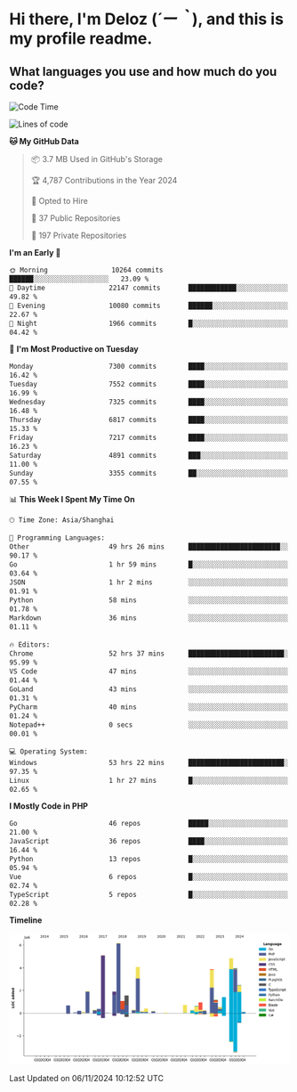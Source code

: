 # **Hi there, I'm Deloz (*´ー｀*), and this is my profile readme.**

## **What languages you use and how much do you code?**

<!--START_SECTION:waka-->
![Code Time](http://img.shields.io/badge/Code%20Time-4%2C993%20hrs%2056%20mins-blue)

![Lines of code](https://img.shields.io/badge/From%20Hello%20World%20I%27ve%20Written-45.5%20million%20lines%20of%20code-blue)

**🐱 My GitHub Data** 

> 📦 3.7 MB Used in GitHub's Storage 
 > 
> 🏆 4,787 Contributions in the Year 2024
 > 
> 💼 Opted to Hire
 > 
> 📜 37 Public Repositories 
 > 
> 🔑 197 Private Repositories 
 > 
**I'm an Early 🐤** 

```text
🌞 Morning                10264 commits       ██████░░░░░░░░░░░░░░░░░░░   23.09 % 
🌆 Daytime                22147 commits       ████████████░░░░░░░░░░░░░   49.82 % 
🌃 Evening                10080 commits       ██████░░░░░░░░░░░░░░░░░░░   22.67 % 
🌙 Night                  1966 commits        █░░░░░░░░░░░░░░░░░░░░░░░░   04.42 % 
```
📅 **I'm Most Productive on Tuesday** 

```text
Monday                   7300 commits        ████░░░░░░░░░░░░░░░░░░░░░   16.42 % 
Tuesday                  7552 commits        ████░░░░░░░░░░░░░░░░░░░░░   16.99 % 
Wednesday                7325 commits        ████░░░░░░░░░░░░░░░░░░░░░   16.48 % 
Thursday                 6817 commits        ████░░░░░░░░░░░░░░░░░░░░░   15.33 % 
Friday                   7217 commits        ████░░░░░░░░░░░░░░░░░░░░░   16.23 % 
Saturday                 4891 commits        ███░░░░░░░░░░░░░░░░░░░░░░   11.00 % 
Sunday                   3355 commits        ██░░░░░░░░░░░░░░░░░░░░░░░   07.55 % 
```


📊 **This Week I Spent My Time On** 

```text
🕑︎ Time Zone: Asia/Shanghai

💬 Programming Languages: 
Other                    49 hrs 26 mins      ███████████████████████░░   90.17 % 
Go                       1 hr 59 mins        █░░░░░░░░░░░░░░░░░░░░░░░░   03.64 % 
JSON                     1 hr 2 mins         ░░░░░░░░░░░░░░░░░░░░░░░░░   01.91 % 
Python                   58 mins             ░░░░░░░░░░░░░░░░░░░░░░░░░   01.78 % 
Markdown                 36 mins             ░░░░░░░░░░░░░░░░░░░░░░░░░   01.11 % 

🔥 Editors: 
Chrome                   52 hrs 37 mins      ████████████████████████░   95.99 % 
VS Code                  47 mins             ░░░░░░░░░░░░░░░░░░░░░░░░░   01.44 % 
GoLand                   43 mins             ░░░░░░░░░░░░░░░░░░░░░░░░░   01.31 % 
PyCharm                  40 mins             ░░░░░░░░░░░░░░░░░░░░░░░░░   01.24 % 
Notepad++                0 secs              ░░░░░░░░░░░░░░░░░░░░░░░░░   00.01 % 

💻 Operating System: 
Windows                  53 hrs 22 mins      ████████████████████████░   97.35 % 
Linux                    1 hr 27 mins        █░░░░░░░░░░░░░░░░░░░░░░░░   02.65 % 
```

**I Mostly Code in PHP** 

```text
Go                       46 repos            █████░░░░░░░░░░░░░░░░░░░░   21.00 % 
JavaScript               36 repos            ████░░░░░░░░░░░░░░░░░░░░░   16.44 % 
Python                   13 repos            █░░░░░░░░░░░░░░░░░░░░░░░░   05.94 % 
Vue                      6 repos             █░░░░░░░░░░░░░░░░░░░░░░░░   02.74 % 
TypeScript               5 repos             █░░░░░░░░░░░░░░░░░░░░░░░░   02.28 % 
```



**Timeline**

![Lines of Code chart](https://raw.githubusercontent.com/deloz/deloz/main/assets/bar_graph.png)


 Last Updated on 06/11/2024 10:12:52 UTC
<!--END_SECTION:waka-->
